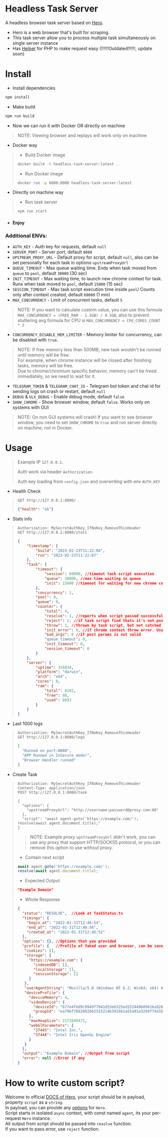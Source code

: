 # Headless Task Server

A headless browser task server based on [Hero](https://github.com/ulixee/hero).

- Hero is a web browser that's built for scraping.
- This task server allow you to process multiple task simultaneously on single server instance
- Has [Helper](https://github.com/luka-dev/headless-task-server-php#helpers) for PHP to make request easy (!!!!!!Outdated!!!!!!, update soon)

# Install

- Install dependencies

```bash
npm install
```

- Make build

```bash
npm run build
```

- Now we can run it with Docker OR directly on machine
> NOTE: Viewing browser and replays will work only on machine

- Docker way
> 
> - Build Docker image
> ```bash
> docker build -t headless-task-server:latest . 
> ```
> - Run Docker image
> ```bash
> docker run -p 8080:8080 headless-task-server:latest
> ```

- Directly on machine way
> - Run task server
>
> ```bash
> npm run start
> ```

- #### Enjoy

### Additional ENVs:
- `AUTH_KEY` - Auth key for requests, default `null`
- `SERVER_PORT` - Server port, default `8080`
- `UPSTREAM_PROXY_URL` - Default proxy for script, default `null`, also can be set personally for each task in options `upstreamProxyUrl`
- `QUEUE_TIMEOUT` - Max queue waiting time. Ends when task moved from `queue` to `pool`, default `30000` (30 sec)
- `INIT_TIMEOUT` - Max waiting time, to launch new chrome context for task. Runs when task moved to `pool`, default `15000` (15 sec)
- `SESSION_TIMEOUT` - Max task script execution time inside `pool`/ Counts only after context created, default `60000` (1 min)
- `MAX_CONCURRENCY` - Limit of concurrent tasks, default `5`
> NOTE: If you want to calculate custom value, you can use this formula `MAX_CONCURRENCY = (FREE_RAM - 1.5GB) / 0.5GB`, also to prevent stuttering avg formula for CPU is `MAX_CONCURRENCY = CPU_CORES_COUNT * 2`
- `CONCURRENCY_DISABLE_MEM_LIMITER` - Memory limiter for concurrency, can be disabled with `true`.
> NOTE: If free memory less than 500MB, new task wouldn't be runned until memory will be free.\
> For example, when chrome instance will be closed after finishing tasks, memory will be free.\
> Due to chrome/chromium specific behavior, memory can't be freed immediately, so we need to wait for it.
- `TELEGRAM_TOKEN` & `TELEGRAM_CHAT_ID` - Telegram bot token and chat id for sending logs on crash or restart, default `null`
- `DEBUG` & `ULX_DEBUG` - Enable debug mode, default `false`
- `SHOW_CHROME` - Show browser window, default `false`. Works only on systems with GUI
> NOTE: On non GUI systems will crash! If you want to see browser window, you need to set `SHOW_CHROME` to `true` and run server directly on machine, not in Docker.



# Usage

> Example IP `127.0.0.1`.
>
> Auth work via header `Authorization`.
>
> Auth key loading from `config.json` and overwriting with env `AUTH_KEY`

- Health Check

> ```http request 
> GET http://127.0.0.1:8080/
> ```
>
> ```json
> {"health": "ok"}
> ```

- Stats info
> ```http request
> Authorization: MySecretAuthKey_IfNoKey_RemoveThisHeader
> GET http://127.0.0.1:8080/stats
> ```
>
> 
> ```json
> {
>     "timestamp": {
>         "build": "2023-02-23T11:22:04",
>         "run": "2023-02-23T11:22:07"
>     },
>     "task": {
>         "timeout": {
>             "session": 60000, //timeout task script execution
>             "queue": 30000, //max time waiting in queue
>             "init": 15000 //timeout for waiting for new chrome context
>         },
>         "concurrency": 1,
>         "pool": 0,
>         "queue": 0,
>         "counter": {
>             "total": 4,
>             "resolve": 1, //reports when script passed successfully
>             "reject": 2, //if task script find thats it's not possible to continue, script will report reject
>             "throw": 1, //thrown by task script, but not catched inside. For example, goto timeout
>             "init_error": 0, //if chrome context throw error. Usualy, proxy is not valid or dead
>             "bad_args": 0 //if post params is not valid
>             "queue_timeout": 0,
>             "init_timeout": 0,
>             "session_timeout": 0
>         }
>     },
>     "server": {
>         "uptime": 316034,
>         "platform": "darwin",
>         "arch": "x64",
>         "cores": 8,
>         "ram": {
>             "total": 8192,
>             "free": 98,
>             "used": 8093
>         }
>     }
> }


- Last 1000 logs
> ```http request
> Authorization: MySecretAuthKey_IfNoKey_RemoveThisHeader
> GET http://127.0.0.1:8080/logs
> ```
>
>
> ```json
> [
>   "Runned on port:8080",
>   "APP Runned in InSecure mode!",
>   "Browser Handler runned"
> ]
> ```


- Create Task
> ```http request
> Authorization: MySecretAuthKey_IfNoKey_RemoveThisHeader
> Content-Type: application/json
> POST http://127.0.0.1:8080/task
> 
> {
>   "options": {
>     "upstreamProxyUrl": "http://username:password@proxy.com:80"
>   },
>   "script": "await agent.goto('https://example.com/'); resolve(await agent.document.title);"
> }
> ```
> > NOTE: Example proxy `upstreamProxyUrl` didn't work, you can use any proxy that support HTTP/SOCKS5 protocol, or you can remove this option to use without proxy.
> - Contain next script
> ```js
> await agent.goto('https://example.com/');
> resolve(await agent.document.title);
> ```
> - Expected Output
> ```json
> "Example Domain"
> ```
> - Whole Response
> ```json
> {
>   "status": "RESOLVE",  //Look at TaskStatus.ts
>   "timings": {
>     "begin_at": "2022-01-31T12:46:54",
>     "end_at": "2022-01-31T12:46:56",
>     "created_at": "2022-01-31T12:46:52"
>   },
>   "options": {}, //Options that you provided
>   "profile": {   //Profile of faked user and browser, can be saved for future use as same user.
>    "cookies": [],
>    "storage": {
>      "https://example.com": {
>        "indexedDB": [],
>        "localStorage": [],
>        "sessionStorage": []
>      }
>    },
>    "userAgentString": "Mozilla/5.0 (Windows NT 6.2; Win64; x64) AppleWebKit/537.36 (KHTML, like Gecko) Chrome/108.0.0.0 Safari/537.36",
>    "deviceProfile": {
>      "deviceMemory": 4,
>      "videoDevice": {
>        "deviceId": "b77e4f6d9c9949f7941d53eb325ed152449b0941ba9268d75cae92f181f4995c",
>        "groupId": "ea79bf7882892b623152146391861a55a91a3269f74d1bfd09eaaf316669cb1e"
>      },
>      "maxHeapSize": 2172649472,
>      "webGlParameters": {
>        "37445": "Intel Inc.",
>        "37446": "Intel Iris OpenGL Engine"
>      }
>    }
>   },
>   "output": "Example Domain", //Output from script
>   "error": null //Error if any
> }
> ```

# How to write custom script?
Welcome to official [DOCS of Hero](https://ulixee.org/docs/hero/basic-client/hero), your script should be in payload, property `script` as a `string`.\
In payload, you can provide any [options](https://ulixee.org/docs/hero/basic-client/hero#constructor) for `Hero`.\
Script starts in isolated `async` context, with const named `agent`, its your per-request `Hero` instance.\
All output from script should be passed into `resolve` function.\
If you want to pass error, use `reject` function.